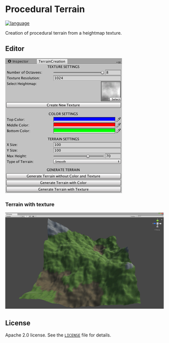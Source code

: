 # Procedural Terrain

[![language](https://img.shields.io/badge/C%23-7.3-green.svg)](https://docs.microsoft.com/en-us/dotnet/csharp)

Creation of procedural terrain from a heightmap texture.

## Editor
![](Assets/Screenshots/inspector-editor.png)

### Terrain with texture
![](Assets/Screenshots/texture-shared.png)

## License

Apache 2.0 license. See the [`LICENSE`](LICENSE) file for details.
